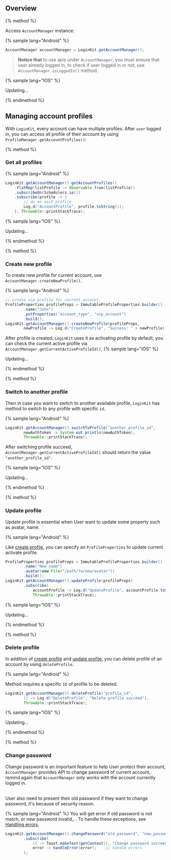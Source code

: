 
## Overview

{% method %}

Access `AccountManager` instance:

{% sample lang="Android" %}

```java
AccountManager accountManager = LoginKit.getAccountManager();
```
> **Notice that** to use apis under `AccountManager`, you must ensure that
user already logged in, to check if user logged in or not, use `AccountManager.isLoggedIn()`
method.

{% sample lang="IOS" %}

Updating...

{% endmethod %}

## Managing account profiles
With `LoginKit`, every account can have multiple profiles. After `user` logged in,
you can access all profile of their account by using `ProfileManager.getAccountProfiles()`:

{% method %}

### Get all profiles

{% sample lang="Android" %}

```java
LoginKit.getAccountManager().getAccountProfiles()
    .flatMap(listProfile -> Observable.from(listProfile))
    .subscribeOn(Schedulers.io())
    .subscribe(profile -> {
        // do on each profile
        Log.d("AccountProfile", profile.toString());
    }, Throwable::printStackTrace);
```

{% sample lang="IOS" %}

Updating...

{% endmethod %}

{% method %}

### Create new profile
To create new profile for current account, use `AccountManager.createNewProfile()`.

{% sample lang="Android" %}

```java
// create vip profile for current account.
ProfileProperties profileProps = ImmutableProfileProperties.builder()
        .name("John")  
        .putProperties("account_type", "vip_account")
        .build();
LoginKit.getAccountManager().createNewProfile(profileProps,
        newProfile -> Log.d("CreateProfile", "Success: " + newProfile));
```
After profile is created, `LoginKit` uses it as activating profile by default, you
can check the current active profile via `AccountManager.getCurrentActiveProfileId()`.
{% sample lang="IOS" %}

Updating...

{% endmethod %}

{% method %}

### Switch to another profile

Then in case you want to switch to another available profile, `LoginKit` has method
to switch to any profile with specific `id`.

{% sample lang="Android" %}
```java
LoginKit.getAccountManager().switchToProfile("another_profile_id",
        newAuthToken -> System.out.println(newAuthToken),
        Throwable::printStackTrace);
```
After switching profile succeed, `AccountManager.getCurrentActiveProfileId()` should
return the value `"another_profile_id"`.

{% sample lang="IOS" %}

Updating...

{% endmethod %}

{% method %}

### Update profile
Update profile is essential when User want to update some property such as avatar, name.

{% sample lang="Android" %}

Like [create profile](#create-new-profile), you can specify an `ProfileProperties`
to update current activate profile.
```java
ProfileProperties profileProps = ImmutableProfileProperties.builder()
        .name("New name")  
        .avatar(new File("/path/to/new/avatar"))
        .build();
LoginKit.getAccountManager().updateProfile(profileProps)
        .subscribe(
            accountProfile -> Log.d("UpdateProfile", accountProfile.toString()),
            Throwable::printStackTrace);
```

{% sample lang="IOS" %}

Updating...

{% endmethod %}

{% method %}

### Delete profile
In addition of [create profile](#create-new-profile) and [update profile](#update-profile),
you can delete profile of an account by using `deleteProfile`.

{% sample lang="Android" %}

Method requires a specific `ID` of profile to be deleted.
```java
LoginKit.getAccountManager().deleteProfile("profile_id",
        () -> Log.d("DeleteProfile", "Delete profile succeed"),
        Throwable::printStackTrace);
```

{% sample lang="IOS" %}

Updating...

{% endmethod %}


{% method %}

### Change password
Change password is an important feature to help User protect their account,
`AccountManager` provides API to change password of current account, remind
again that `AccountManager` only works with the account currently logged in. <br><br>

User also need to present their old password if they want to change password,
it's because of security reason.

{% sample lang="Android" %}
You will get error if old password is not match, or new password invalid,...
To handle these exceptions, see [Handling errors](00_Getting_Started/Android.md#handling-errors).
```java
LoginKit.getAccountManager().changePassword("old_password", "new_password")
        .subscribe(
            () -> Toast.makeText(getContext(), "Change password succeed, now you can login with new password"),
            error -> handleError(error);    // handle errors
        );
```
